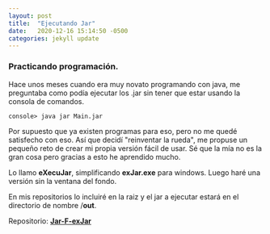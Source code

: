 ```yaml
---
layout: post
title:  "Ejecutando Jar"
date:   2020-12-16 15:14:50 -0500
categories: jekyll update
---
```


### Practicando programación.

Hace unos meses cuando era muy novato programando con java, me preguntaba como podía ejecutar los .jar sin tener que estar usando la consola de comandos.

```
console> java jar Main.jar
```

Por supuesto que ya existen programas para eso, pero no me quedé satisfecho con eso. Así que decidí "reinventar la rueda", me propuse un pequeño reto de crear mi propia versión fácil de usar. Sé que la mía no es la gran cosa pero gracias a esto he aprendido mucho.

Lo llamo **eXecuJar**, simplificando **exJar.exe** para windows. Luego haré una versión sin la ventana del fondo.

En mis repositorios lo incluiré en la raiz y el jar a ejecutar estará en el directorio de nombre /**out**.

Repositorio: [**Jar-F-exJar**](https://github.com/Andr7st/index)



<!-- 
|----|----------|
![logo](http://127.0.0.1:4000/assets/Logo_java_x64.png) | Logo Java
uno  | dos -->